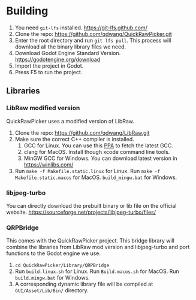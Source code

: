# Building

1. You need `git-lfs` installed. https://git-lfs.github.com/
2. Clone the repo: https://github.com/qdwang/QuickRawPicker.git
3. Enter the root directory and run `git lfs pull`. This process will download all the binary library files we need.
4. Download Godot Engine Standard Version. https://godotengine.org/download
5. Import the project in Godot.
6. Press F5 to run the project.

## Libraries

### LibRaw modified version
QuickRawPicker uses a modified version of LibRaw. 

1. Clone the repo: https://github.com/qdwang/LibRaw.git
2. Make sure the correct C++ compiler is installed.
    1. GCC for Linux. You can use this [PPA](https://launchpad.net/~ubuntu-toolchain-r/+archive/ubuntu/test) to fetch the latest GCC.
    2. clang for MacOS. Install though xcode command line tools.
    3. MinGW GCC for Windows. You can download latest version in https://winlibs.com/
3. Run `make -f Makefile.static.linux` for Linux. Run `make -f Makefile.static.macos` for MacOS. `build_mingw.bat` for Windows.

### libjpeg-turbo
You can directly download the prebuilt binary or lib file on the official website. https://sourceforge.net/projects/libjpeg-turbo/files/

### QRPBridge
This comes with the QuickRawPicker project. This bridge library will combine the libraries from LibRaw mod version and libjpeg-turbo and port functions to the Godot engine we use.

1. `cd QuickRawPicker/Library/QRPBridge`
2. Run `build.linux.sh` for Linux. Run `Build.macos.sh` for MacOS. Run `build.mingw.bat` for Windows.
3. A corresponding dynamic library file will be compiled at `GUI/Asset/Lib/Bin/` directory.